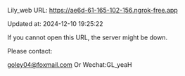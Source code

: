 Lily_web URL: https://ae6d-61-165-102-156.ngrok-free.app

Updated at: 2024-12-10 19:25:22

If you cannot open this URL, the server might be down.

Please contact: 

goley04@foxmail.com Or Wechat:GL_yeaH
